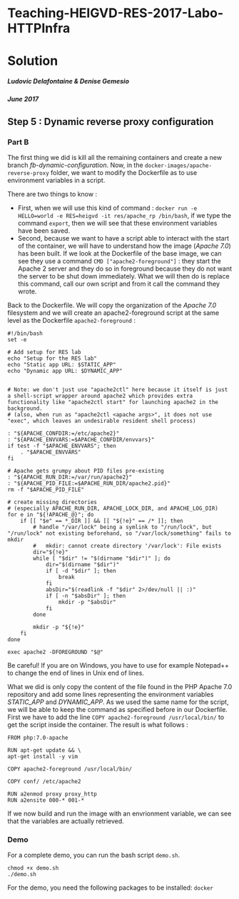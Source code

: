 # Teaching-HEIGVD-RES-2017-Labo-HTTPInfra
# Solution
##### Ludovic Delafontaine & Denise Gemesio
##### June 2017

## Step 5 : Dynamic reverse proxy configuration

### Part B

The first thing we did is kill all the remaining containers and create a new branch *fb-dynamic-configuration*. Now, in the `docker-images/apache-reverse-proxy` folder, we want to modify the Dockerfile as to use environment variables in a script.

There are two things to know :

- First, when we will use this kind of command : `docker run -e HELLO=world -e RES=heigvd -it res/apache_rp /bin/bash`, if we type the command `export`, then we will see that these environment variables have been saved.
- Second, because we want to have a script able to interact with the start of the container, we will have to understand how the image (*Apache 7.0*) has been built. If we look at the Dockerfile of the base image, we can see they use a command `CMD ["apache2-foreground"]` : they start the Apache 2 server and they do so in foreground because they do not want the server to be shut down immediately. What we will then do is replace this command, call our own script and from it call the command they wrote.

Back to the Dockerfile. We will copy the organization of the *Apache 7.0* filesystem and we will create an apache2-foreground script at the same level as the Dockerfile `apache2-foreground` :

```
#!/bin/bash
set -e

# Add setup for RES lab
echo "Setup for the RES lab"
echo "Static app URL: $STATIC_APP"
echo "Dynamic app URL: $DYNAMIC_APP"


# Note: we don't just use "apache2ctl" here because it itself is just a shell-script wrapper around apache2 which provides extra functionality like "apache2ctl start" for launching apache2 in the background.
# (also, when run as "apache2ctl <apache args>", it does not use "exec", which leaves an undesirable resident shell process)

: "${APACHE_CONFDIR:=/etc/apache2}"
: "${APACHE_ENVVARS:=$APACHE_CONFDIR/envvars}"
if test -f "$APACHE_ENVVARS"; then
	. "$APACHE_ENVVARS"
fi

# Apache gets grumpy about PID files pre-existing
: "${APACHE_RUN_DIR:=/var/run/apache2}"
: "${APACHE_PID_FILE:=$APACHE_RUN_DIR/apache2.pid}"
rm -f "$APACHE_PID_FILE"

# create missing directories
# (especially APACHE_RUN_DIR, APACHE_LOCK_DIR, and APACHE_LOG_DIR)
for e in "${!APACHE_@}"; do
	if [[ "$e" == *_DIR ]] && [[ "${!e}" == /* ]]; then
		# handle "/var/lock" being a symlink to "/run/lock", but "/run/lock" not existing beforehand, so "/var/lock/something" fails to mkdir
		#   mkdir: cannot create directory '/var/lock': File exists
		dir="${!e}"
		while [ "$dir" != "$(dirname "$dir")" ]; do
			dir="$(dirname "$dir")"
			if [ -d "$dir" ]; then
				break
			fi
			absDir="$(readlink -f "$dir" 2>/dev/null || :)"
			if [ -n "$absDir" ]; then
				mkdir -p "$absDir"
			fi
		done

		mkdir -p "${!e}"
	fi
done

exec apache2 -DFOREGROUND "$@"
```

Be careful! If you are on Windows, you have to use for example Notepad++ to change the end of lines in Unix end of lines.

What we did is only copy the content of the file found in the PHP Apache 7.0 repository and add some lines representing the environment variables *STATIC_APP* and *DYNAMIC_APP*.
As we used the same name for the script, we will be able to keep the command as specified before in our Dockerfile.
First we have to add the line `COPY apache2-foreground /usr/local/bin/` to get the script inside the container. The result is what follows :

```
FROM php:7.0-apache

RUN apt-get update && \
apt-get install -y vim

COPY apache2-foreground /usr/local/bin/

COPY conf/ /etc/apache2

RUN a2enmod proxy proxy_http
RUN a2ensite 000-* 001-*
```

If we now build and run the image with an envrionment variable, we can see that the variables are actually retrieved. 


### Demo
For a complete demo, you can run the bash script `demo.sh`.

```
chmod +x demo.sh
./demo.sh
```

For the demo, you need the following packages to be installed: `docker`
